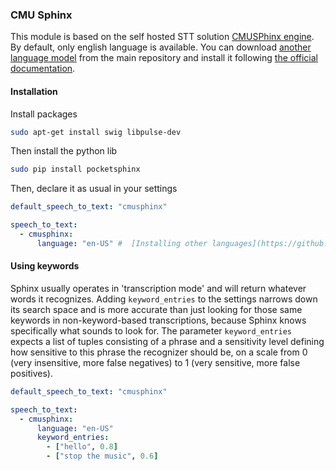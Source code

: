 ### CMU Sphinx

This module is based on the self hosted STT solution [CMUSPhinx engine](http://cmusphinx.sourceforge.net/wiki/).
By default, only english language is available. You can download [another language model](https://sourceforge.net/projects/cmusphinx/files/Acoustic%20and%20Language%20Models/) from the main repository and install it following [the official documentation](http://cmusphinx.sourceforge.net/wiki/tutoriallm).

#### Installation

Install packages
```bash
sudo apt-get install swig libpulse-dev
```

Then install the python lib
```bash
sudo pip install pocketsphinx
```

Then, declare it as usual in your settings
```YAML
default_speech_to_text: "cmusphinx"

speech_to_text:  
  - cmusphinx:
      language: "en-US" #  [Installing other languages](https://github.com/Uberi/speech_recognition/blob/master/reference/pocketsphinx.rst#installing-other-languages)
```

#### Using keywords

Sphinx usually operates in 'transcription mode' and will return whatever words it recognizes.
Adding `keyword_entries` to the settings narrows down its search space and is more accurate than just looking for those same keywords in non-keyword-based transcriptions, because Sphinx knows specifically what sounds to look for.
The parameter `keyword_entries` expects a list of tuples consisting of a phrase and a sensitivity level defining how sensitive to this phrase the recognizer should be, on a scale from 0 (very insensitive, more false negatives) to 1 (very sensitive, more false positives).
```YAML
default_speech_to_text: "cmusphinx"

speech_to_text:  
  - cmusphinx:
      language: "en-US"
      keyword_entries:
        - ["hello", 0.8]
        - ["stop the music", 0.6]
```
